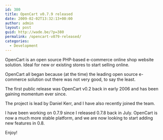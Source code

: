 ```yaml
---
id: 380
title: OpenCart v0.7.9 released
date: 2009-02-02T13:32:13+00:00
author: admin
layout: post
guid: http://wade.be/?p=380
permalink: /opencart-v079-released/
categories:
  - Development
---
```

<p class="lead">
  OpenCart is an open source PHP-based e-commerce online shop website solution. Ideal for new or existing stores to start selling online.
</p>

OpenCart all began because (at the time) the leading open source e-commerce solution out there was not very good, to say the least.

<!--more-->The first public release was OpenCart v0.2 back in early 2006 and has been gaining momentum ever since.

The project is lead by Daniel Kerr, and I have also recently joined the team.

I have been working on 0.7.9 since I released 0.7.8 back in July. OpenCart is now a much more stable platform, and we are now looking to start adding new features in 0.8.

Enjoy!